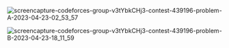 ![screencapture-codeforces-group-v3tYbkCHj3-contest-439196-problem-A-2023-04-23-02_53_57](https://user-images.githubusercontent.com/66916141/233812301-7f703bf3-000b-470c-a3d8-692a5bb494d4.png)

![screencapture-codeforces-group-v3tYbkCHj3-contest-439196-problem-B-2023-04-23-18_11_59](https://user-images.githubusercontent.com/66916141/233847957-792f56c0-da58-4f5b-a6d4-7f8fdebec66c.png)
